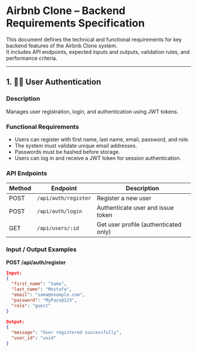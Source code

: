 # Airbnb Clone – Backend Requirements Specification

This document defines the technical and functional requirements for key backend features of the Airbnb Clone system.  
It includes API endpoints, expected inputs and outputs, validation rules, and performance criteria.

---

## 1. 🧑‍💻 User Authentication

### **Description**
Manages user registration, login, and authentication using JWT tokens.

### **Functional Requirements**
- Users can register with first name, last name, email, password, and role.
- The system must validate unique email addresses.
- Passwords must be hashed before storage.
- Users can log in and receive a JWT token for session authentication.

### **API Endpoints**
| Method | Endpoint | Description |
|--------|-----------|-------------|
| POST | `/api/auth/register` | Register a new user |
| POST | `/api/auth/login` | Authenticate user and issue token |
| GET | `/api/users/:id` | Get user profile (authenticated only) |

### **Input / Output Examples**
**POST /api/auth/register**
```json
Input:
{
  "first_name": "Sama",
  "last_name": "Mostafa",
  "email": "sama@example.com",
  "password": "MyPass@123",
  "role": "guest"
}

Output:
{
  "message": "User registered successfully",
  "user_id": "uuid"
}

